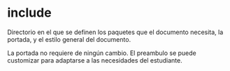 # include

Directorio en el que se definen los paquetes que el documento necesita, la portada, y el estilo general del documento.

La portada no requiere de ningún cambio. El preambulo se puede customizar para adaptarse a las necesidades del estudiante.

